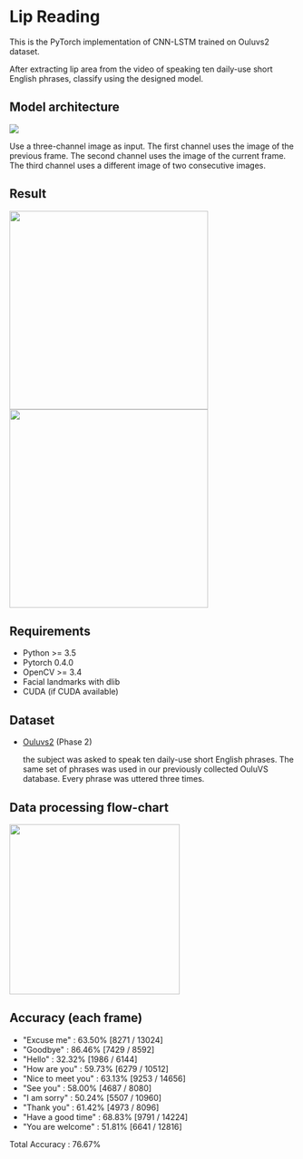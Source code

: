 # Lip Reading
This is the PyTorch implementation of CNN-LSTM trained on Ouluvs2 dataset.

After extracting lip area from the video of speaking ten daily-use short English phrases, classify using the designed model.

## Model architecture
<img src='https://raw.githubusercontent.com/johun204/Lip-Reading/main/media/model.png'>

Use a three-channel image as input. The first channel uses the image of the previous frame. The second channel uses the image of the current frame. The third channel uses a different image of two consecutive images.

## Result
<img src='https://raw.githubusercontent.com/johun204/Lip-Reading/main/media/result.gif' width='350px'> <img src='https://raw.githubusercontent.com/johun204/Lip-Reading/main/media/result2.gif' width='350px'>

## Requirements

* Python >= 3.5
* Pytorch 0.4.0
* OpenCV >= 3.4
* Facial landmarks with dlib
* CUDA (if CUDA available)

## Dataset
* [Ouluvs2](http://www.ee.oulu.fi/research/imag/OuluVS2/) (Phase 2)

  the subject was asked to speak ten daily-use short English phrases. The same set of phrases was used in our previously collected OuluVS database. Every phrase was uttered three times.
  
## Data processing flow-chart
<img src='https://raw.githubusercontent.com/johun204/Lip-Reading/main/media/data_processing.png' height='300px'>


## Accuracy (each frame)
* "Excuse me" : 63.50% [8271 / 13024]
* "Goodbye" : 86.46% [7429 / 8592]
* "Hello" : 32.32% [1986 / 6144]
* "How are you" : 59.73% [6279 / 10512]
* "Nice to meet you" : 63.13% [9253 / 14656]
* "See you" : 58.00% [4687 / 8080]
* "I am sorry" : 50.24% [5507 / 10960]
* "Thank you" : 61.42% [4973 / 8096]
* "Have a good time" : 68.83% [9791 / 14224]
* "You are welcome" : 51.81% [6641 / 12816]

 Total Accuracy : 76.67% 
